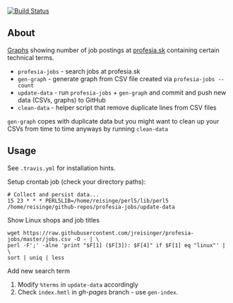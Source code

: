 [![Build Status](https://travis-ci.org/jreisinger/profesia-jobs.svg?branch=master)](https://travis-ci.org/jreisinger/profesia-jobs)

## About

[Graphs](http://jreisinger.github.io/profesia-jobs/) showing number of job
postings at [profesia.sk](http://profesia.sk) containing certain technical
terms.

* `profesia-jobs` - search jobs at profesia.sk
* `gen-graph` - generate graph from CSV file created via `profesia-jobs --count`
* `update-data` - run `profesia-jobs` + `gen-graph` and commit and push new data (CSVs, graphs) to GitHub
* `clean-data` - helper script that remove duplicate lines from CSV files

`gen-graph` copes with duplicate data but you might want to clean up your
CSVs from time to time anyways by running `clean-data`

## Usage

See `.travis.yml` for installation hints.

Setup crontab job (check your directory paths):

```
# Collect and persist data...
15 23 * * * PERL5LIB=/home/reisinge/perl5/lib/perl5 /home/reisinge/github-repos/profesia-jobs/update-data
```

Show Linux shops and job titles

```
wget https://raw.githubusercontent.com/jreisinger/profesia-jobs/master/jobs.csv -O - | \
perl -F';' -alne 'print "$F[1] ($F[3]): $F[4]" if $F[1] eq "linux"' | \
sort | uniq | less
```

Add new search term

1. Modify `%terms` in `update-data` accordingly
2. Check `index.hmtl` in *gh-pages* branch - use `gen-index`.
